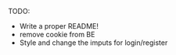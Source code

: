 TODO:

- Write a proper README!
- remove cookie from BE
- Style and change the imputs for login/register